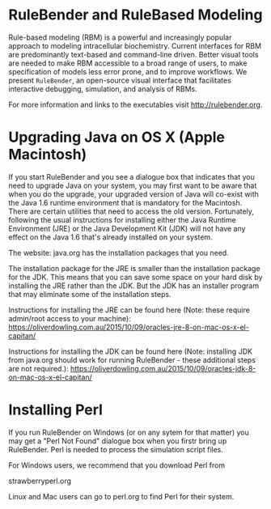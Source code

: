 # RuleBender and RuleBased Modeling #
Rule-based modeling (RBM) is a powerful and increasingly popular approach to modeling intracellular biochemistry. Current interfaces for RBM are predominantly text-based and command-line driven. Better visual tools are needed to make RBM accessible to a broad range of users, to make specification of models less error prone, and to improve workflows. We present `RuleBender`, an open-source visual interface that facilitates interactive debugging, simulation, and analysis of RBMs.

For more information and links to the executables visit http://rulebender.org.


#  Upgrading Java on OS X (Apple Macintosh) #

If you start RuleBender and you see a dialogue box that indicates that you
need to upgrade Java on your system, you may first want to be aware that
when you do the upgrade, your upgraded version of Java will co-exist with
the Java 1.6 runtime environment that is mandatory for the Macintosh.  There
are certain utilities that need to access the old version.  Fortunately,
following the usual instructions for installing either the Java Runtime
Environment (JRE) or the Java Development Kit (JDK) will not have any
effect on the Java 1.6 that's already installed on your system.

The website:   java.org  has the installation packages that you need.

The installation package for the JRE is smaller than
the installation package for the JDK.  This means that you
can save some space on your hard disk by installing the JRE rather than the
JDK.  But the JDK has an installer program that may eliminate some of the
installation steps.

Instructions for installing the JRE can be found here (Note: these require admin/root access to your machine):
https://oliverdowling.com.au/2015/10/09/oracles-jre-8-on-mac-os-x-el-capitan/

Instructions for installing the JDK can be found here (Note: installing JDK from java.org should work for running RuleBender - these additional steps are not required.):
https://oliverdowling.com.au/2015/10/09/oracles-jdk-8-on-mac-os-x-el-capitan/



# Installing Perl #

If you run RuleBender on Windows (or on any sytem for that matter) you may
get a "Perl Not Found" dialogue box when you firstr bring up RuleBender. Perl
is needed to process the simulation script files.

For Windows users, we recommend that you download Perl from

strawberryperl.org

Linux and Mac users can go to perl.org to find Perl for their system.

